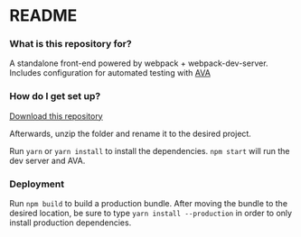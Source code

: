 # README #

### What is this repository for? ###

A standalone front-end powered by webpack + webpack-dev-server. Includes configuration for automated testing with [AVA](https://github.com/avajs/ava)

### How do I get set up? ###

[Download this repository](https://bitbucket.org/cgis_development/node-scaffolding/get/e4d96f80f66f.zip)

Afterwards, unzip the folder and rename it to the desired project.

Run `yarn` or `yarn install` to install the dependencies. `npm start` will run the dev server and AVA.

### Deployment ###

Run `npm build` to build a production bundle. After moving the bundle to the desired location, be sure to type `yarn install --production` in order to only install production dependencies.

